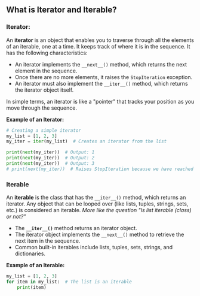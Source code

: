 ## What is Iterator and Iterable?

### Iterator:
An **iterator** is an object that enables you to traverse through all the elements of an iterable, one at a time. It keeps track of where it is in the sequence. It has the following characteristics:
- An iterator implements the `__next__()` method, which returns the next element in the sequence.
- Once there are no more elements, it raises the `StopIteration` exception.
- An iterator must also implement the `__iter__()` method, which returns the iterator object itself.

In simple terms, an iterator is like a "pointer" that tracks your position as you move through the sequence.

**Example of an Iterator:**
```python
# Creating a simple iterator
my_list = [1, 2, 3]
my_iter = iter(my_list)  # Creates an iterator from the list

print(next(my_iter))  # Output: 1
print(next(my_iter))  # Output: 2
print(next(my_iter))  # Output: 3
# print(next(my_iter))  # Raises StopIteration because we have reached the end
```

### Iterable

An **iterable** is the class that has the `__iter__()` method, which returns an iterator. Any object that can be looped over (like lists, tuples, strings, sets, etc.) is considered an iterable.
*More like the question "Is list iterable (class) or not?"*

- The **`__iter__()`** method returns an iterator object.
- The iterator object implements the `__next__()` method to retrieve the next item in the sequence.
- Common built-in iterables include lists, tuples, sets, strings, and dictionaries.

**Example of an Iterable:**

```python
my_list = [1, 2, 3]
for item in my_list:  # The list is an iterable
    print(item)
```

